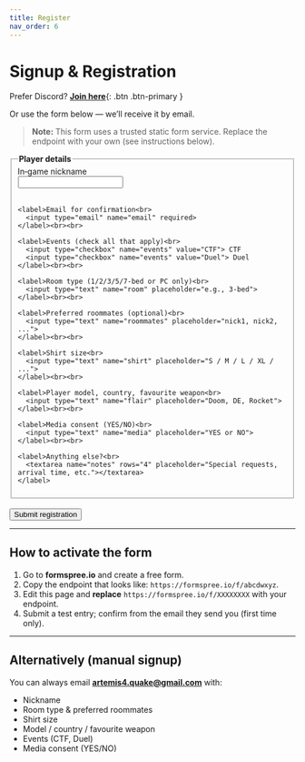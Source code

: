 ```yaml
---
title: Register
nav_order: 6
---
```

# Signup & Registration

Prefer Discord? [**Join here**](https://discord.gg/u8Ttp8frqU){: .btn .btn-primary }

Or use the form below — we’ll receive it by email.

> **Note:** This form uses a trusted static form service. Replace the endpoint with your own (see instructions below).

<form action="https://formspree.io/f/XXXXXXXX" method="POST">
  <fieldset>
    <legend><strong>Player details</strong></legend>
    <label>In‑game nickname<br>
      <input type="text" name="nick" required>
    </label><br><br>

    <label>Email for confirmation<br>
      <input type="email" name="email" required>
    </label><br><br>

    <label>Events (check all that apply)<br>
      <input type="checkbox" name="events" value="CTF"> CTF
      <input type="checkbox" name="events" value="Duel"> Duel
    </label><br><br>

    <label>Room type (1/2/3/5/7‑bed or PC only)<br>
      <input type="text" name="room" placeholder="e.g., 3-bed">
    </label><br><br>

    <label>Preferred roommates (optional)<br>
      <input type="text" name="roommates" placeholder="nick1, nick2, ...">
    </label><br><br>

    <label>Shirt size<br>
      <input type="text" name="shirt" placeholder="S / M / L / XL / ...">
    </label><br><br>

    <label>Player model, country, favourite weapon<br>
      <input type="text" name="flair" placeholder="Doom, DE, Rocket">
    </label><br><br>

    <label>Media consent (YES/NO)<br>
      <input type="text" name="media" placeholder="YES or NO">
    </label><br><br>

    <label>Anything else?<br>
      <textarea name="notes" rows="4" placeholder="Special requests, arrival time, etc."></textarea>
    </label>
  </fieldset>

  <!-- Formspree helpers -->
  <input type="hidden" name="_subject" value="QL City LAN Registration">
  <input type="hidden" name="_next" value="https://www.citylanseries.com/thank-you.html">
  <input type="text" name="_gotcha" style="display:none" tabindex="-1" autocomplete="off">

  <br>
  <button type="submit">Submit registration</button>
</form>

---

## How to activate the form
1. Go to **formspree.io** and create a free form.  
2. Copy the endpoint that looks like: `https://formspree.io/f/abcdwxyz`.  
3. Edit this page and **replace** `https://formspree.io/f/XXXXXXXX` with your endpoint.  
4. Submit a test entry; confirm from the email they send you (first time only).

---

## Alternatively (manual signup)
You can always email **artemis4.quake@gmail.com** with:
- Nickname
- Room type & preferred roommates
- Shirt size
- Model / country / favourite weapon
- Events (CTF, Duel)
- Media consent (YES/NO)
